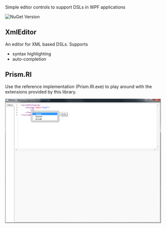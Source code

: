 
Simple editor controls to support DSLs in WPF applications 

![NuGet Version](https://img.shields.io/nuget/v/Plainion.Windows.Editors.svg?style=flat-square)

## XmlEditor

An editor for XML based DSLs. Supports

- syntax highlighting
- auto-completion


## Prism.RI

Use the reference implementation (Prism.RI.exe) to play around with the extensions provided by 
this library.

![](doc/Screenshots/RI.png)

